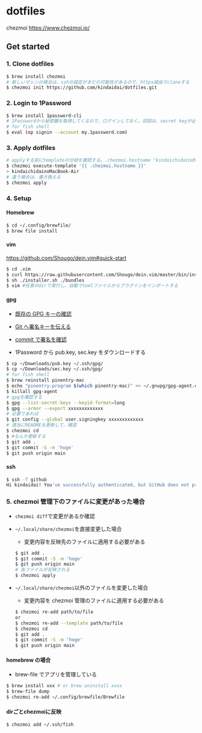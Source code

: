 # dotfiles

chezmoi https://www.chezmoi.io/

## Get started

### 1. Clone dotfiles

```sh
$ brew install chezmoi
# 新しいマシンの場合は、sshの設定がまだの可能性があるので、https経由でcloneする
$ chezmoi init https://github.com/kindaidai/dotfiles.git
```

### 2. Login to 1Password

```sh
$ brew install 1password-cli
# 1Passwordから秘密鍵を取得してくるので、ログインしておく。初回は、secret keyが必要
# for fish shell
$ eval (op signin --account my.1password.com)
```

### 3. Apply dotfiles

```sh
# applyする前にtemplateの分岐を確認する。.chezmoi.hostname "kindaichidainoMacBook-Air" みたいなのがある
$ chezmoi execute-template '{{ .chezmoi.hostname }}'
> kindaichidainoMacBook-Air
# 違う場合は、書き換える
$ chezmoi apply
```

### 4. Setup

#### Homebrew

```sh
$ cd ~/.config/brewfile/
$ brew file install
```

#### vim

https://github.com/Shougo/dein.vim#quick-start

```sh
$ cd .vim
$ curl https://raw.githubusercontent.com/Shougo/dein.vim/master/bin/installer.sh > installer.sh
$ sh ./installer.sh ./bundles
$ vim #任意のdirで実行し、自動でtomlファイルからプラグインをインポートする
```

#### gpg

- [既存の GPG キーの確認](https://docs.github.com/ja/authentication/managing-commit-signature-verification/checking-for-existing-gpg-keys)

- [Git へ署名キーを伝える](https://docs.github.com/ja/authentication/managing-commit-signature-verification/telling-git-about-your-signing-key)
- [commit で署名を確認](https://docs.github.com/ja/authentication/managing-commit-signature-verification/signing-commits)
- 1Password から pub.key, sec.key をダウンロードする

```sh
$ cp ~/Downloads/pub.key ~/.ssh/gpg/
$ cp ~/Downloads/sec.key ~/.ssh/gpg/
# for fish shell
$ brew reinstall pinentry-mac
$ echo "pinentry-program $(which pinentry-mac)" >> ~/.gnupg/gpg-agent.conf
$ killall gpg-agent
# gpgを確認する
$ gpg --list-secret-keys --keyid-format=long
$ gpg --armor --export xxxxxxxxxxxxx
# 必要であれば
$ git config --global user.signingkey xxxxxxxxxxxxx
# 適当にREADMEを更新して、確認
$ chezmoi cd
$ #なんか更新する
$ git add .
$ git commit -S -m 'hoge'
$ git push origin main
```

#### ssh

```sh
$ ssh -T github
Hi kindaidai! You've successfully authenticated, but GitHub does not provide shell access.
```

### 5. chezmoi 管理下のファイルに変更があった場合

- `chezmoi diff`で変更があるか確認

- `~/.local/share/chezmoi`を直接変更した場合

  - 変更内容を反映先のファイルに適用する必要がある

  ```sh
  $ git add .
  $ git commit -S -m 'hoge'
  $ git push origin main
  # 各ファイルが反映される
  $ chezmoi apply
  ```

- `~/.local/share/chezmoi`以外のファイルを変更した場合
  - 変更内容を chezmoi 管理のファイルに適用する必要がある
  ```sh
  $ chezmoi re-add path/to/file
  or
  $ chezmoi re-add --template path/to/file
  $ chezmoi cd
  $ git add .
  $ git commit -S -m 'hoge'
  $ git push origin main
  ```

#### homebrew の場合
- brew-file でアプリを管理している

```sh
$ brew install xxx # or brew uninstall xxxx
$ brew-file dump
$ chezmoi re-add ~/.config/brewfile/Brewfile
```

#### dirごとchezmoiに反映
```
$ chezmoi add ~/.ssh/fish
```
